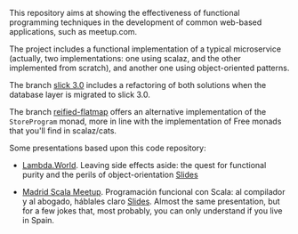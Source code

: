 This repository aims at showing the effectiveness of functional programming techniques 
in the development of common web-based applications, such as meetup.com.

The project includes a functional implementation of a typical microservice (actually, two implementations: one using scalaz, and the other implemented from scratch), and another one using object-oriented patterns. 

The branch [slick 3.0](https://github.com/hablapps/meetapp/tree/slick_3.0) includes a refactoring of both solutions when the database layer is migrated to slick 3.0.

The branch [reified-flatmap](https://github.com/hablapps/meetapp/tree/reified-flatmap) offers an alternative implementation of the `StoreProgram` monad, more in line with the implementation of Free monads that you'll find in scalaz/cats.

Some presentations based upon this code repository: 

* [Lambda.World](http://lambda.world). Leaving side effects aside: the quest for functional purity and the perils of object-orientation [Slides](https://docs.google.com/presentation/d/1RsCnD7tVOxlCrhpqbdmqpksHs7vHstpgVxEIxvSnl1Y/edit?usp=sharing)

* [Madrid Scala Meetup](http://www.meetup.com/Scala-Programming-Madrid/). Programación funcional con Scala: al compilador y al abogado, háblales claro [Slides](https://docs.google.com/presentation/d/172dThBWx8Y5pyLJn0zYKpF9gzU3NOkVmHw04BR4aTKg/edit?usp=sharing). Almost the same presentation, but for a few jokes that, most probably, you can only understand if you live in Spain.